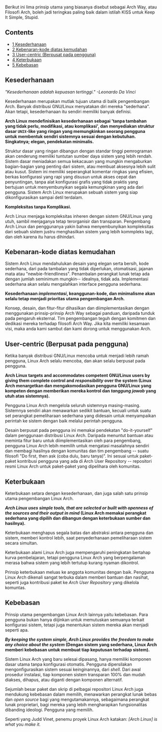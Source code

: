 Berikut ini lima prinsip utama yang biasanya disebut sebagai Arch Way, atau Filosofi Arch, boleh jadi teringkas paling baik dalam istilah KISS untuk Keep It Simple, Stupid.

## Contents

*   [1 Kesederhanaan](#Kesederhanaan)
*   [2 Kebenaran-kode diatas kemudahan](#Kebenaran-kode_diatas_kemudahan)
*   [3 User-centric (Berpusat pada pengguna)](#User-centric_.28Berpusat_pada_pengguna.29)
*   [4 Keterbukaan](#Keterbukaan)
*   [5 Kebebasan](#Kebebasan)

## Kesederhanaan

_"Kesederhanaan adalah kepuasan tertinggi." -Leonardo Da Vinci_

Kesederhanaan merupakan mutlak tujuan utama di balik pengembangan Arch. Banyak distribusi GNU/Linux menyatakan diri mereka "sederhana". Akan tetapi, kesederhanaan itu sendiri memiliki banyak definisi.

**Arch Linux mendefinisikan kesederhanaan sebagai 'tanpa tambahan yang tidak perlu, modifikasi, atau komplikasi', dan menyediakan struktur dasar `UNIX`-like yang ringan yang memungkinkan seorang pengguna untuk membentuk sendiri sistemnya sesuai dengan kebutuhan. Singkatnya; elegan, pendekatan minimalis.**

Struktur dasar yang ringan dibangun dengan standar tinggi pemrograman akan cenderung memiliki tuntutan sumber daya sistem yang lebih rendah. Sistem dasar meniadakan semua kekacauan yang mungkin mengaburkan bagian-bagian yang penting dari sistem, atau membuat aksesnya lebih sulit atau kusut. Sistem ini memiliki seperangkat komentar ringkas yang efisien, berkas konfigurasi yang rapi yang disusun untuk akses cepat dan penyuntingan, tanpa alat konfigurasi grafis yang tidak praktis yang bertujuan untuk menyembunyikan segala kemungkinan yang ada dari pengguna. Sistem Arch Linux merupakan sebuah sistem yang siap dikonfigurasikan sampai detil terdalam.

**Kompleksitas tanpa Komplikasi.**

Arch Linux menjaga kompleksitas inheren dengan sistem GNU/Linux yang utuh, sambil menjaganya tetap terorganisir dan transparan. Pengembang Arch Linux dan penggunanya yakin bahwa menyembunyikan kompleksitas dari sebuah sistem justru menghasilkan sistem yang lebih kommpleks lagi, dan oleh karena itu harus dihindari.

## Kebenaran-kode diatas kemudahan

Sistem Arch Linux mendahulukan desain yang elegan serta bersih, kode sederhana, dari pada tambalan yang tidak diperlukan, otomatisasi, jajanan mata atau "newbie-friendliness". Penambalan perangkat lunak tetap ada dengan jumlah seminimum mungkin-- idealnya, tidak ada. Implementasi sederhana akan selalu mengalahkan interface pengguna sederhana.

**Kesederhanaan _implementasi_, keanggunan-kode, dan minimalisme akan selalu tetap menjadi prioritas utama pengembangan Arch.**

Konsep, desain, dan fitur-fitur dihasilkan dan diimplementasikan dengan menggunakan prinsip-prinsip Arch Way sebagai panduan, daripada tunduk pada pengaruh eksternal. Tim pengembangan teguh dengan komitmen dan dedikasi mereka terhadap filosofi Arch Way. Jika kita memiliki kesamaan visi, maka anda kami sambut dan kami dorong untuk menggunakan Arch.

## User-centric (Berpusat pada pengguna)

Ketika banyak distribusi GNU/Linux mencoba untuk menjadi lebih ramah pengguna, Linux Arch selalu mencoba, dan akan selalu berpusat pada pengguna.

**Arch Linux targets and accommodates competent GNU/Linux users by giving them complete control and _responsibility_ over the system (Linux Arch menargetkan dan mengakomodasikan pengguna GNU/Linux yang kompeten dengan memberikan mereka kontrol dan _tanggung jawab_ yang utuh atas sistemnya).**

Pengguna Linux Arch mengelola seluruh sistemnya masing-masing. Sistemnya sendiri akan menawarkan sedikit bantuan, kecuali untuk suatu set perangkat pemeliharaan sederhana yang didesain untuk menyampaikan perintah ke sistem dengan baik melalui perintah pengguna.

Desain berpusat pada pengguna ini memakai pendekatan "do-it-yourself" dalam penggunaan distribusi Linux Arch. Daripada menuntut bantuan atau meminta fitur baru untuk diimplementasikan oleh para pengembang, pengguna Linux Arch lebih memilih untuk mengatasi masalahnya sendiri dan membagi hasilnya dengan komunitas dan tim pengembang -- suatu filosofi "Do first, then ask (coba dulu, baru tanya)". Ini sesuai untuk paket-paket kontribusi pengguna yang ada di Arch User Repository -- repositori resmi Linux Arch untuk paket-paket yang dipelihara oleh komunitas.

## Keterbukaan

Keterbukaan setara dengan kesederhanaan, dan juga salah satu prinsip utama pengembangan Linux Arch.

**_Arch Linux uses simple tools, that are selected or built with openness of the sources and their output in mind_ (Linux Arch memakai perangkat sederhana yang dipilih dan dibangun dengan keterbukaan sumber dan hasilnya).**

Keterbukaan menghapus segala batas dan abstraksi antara pengguna dan sistem, memberi kontrol lebih, saat penyederhanaan pemeliharaan sistem secara simultan.

Keterbukaan alami Linux Arch juga mempengaruhi peningkatan bertahap kurva pembelajaran, tetapi pengguna Linux Arch yang berpengalaman merasa bahwa sistem yang lebih tertutup kurang nyaman dikontrol.

Prinsip keterbukaan meluas ke anggota komunitas dengan baik. Pengguna Linux Arch dikenali sangat terbuka dalam memberi bantuan dan nasihat, seperti juga kontribusi paket ke _Arch User Repository_ yang dikelola komuntas.

## Kebebasan

Prinsip utama pengembangan Linux Arch lainnya yaitu kebebasan. Para pengguna bukan hanya diijinkan untuk memutuskan semuanya terkait konfigurasi sistem, tetapi juga menentukan sistem mereka akan menjadi seperti apa.

**_By keeping the system simple, Arch Linux provides the freedom to make any choice about the system_ (Dengan sistem yang sederhana, Linux Arch memberi kebebasan untuk membuat tiap keputusan terhadap sistem).**

Sistem Linux Arch yang baru selesai dipasang, hanya memiliki komponen dasar utama tanpa konfigurasi otomatis. Pengguna dipersilakan mengonfigurasikan sistem sesuai keinginannya, dari _shell_. Dari awal prosedur instalasi, tiap komponen sistem transparan 100% dan mudah diakses, dihapus, atau diganti dengan komponen alternatif.

Sejumlah besar paket dan skrip di pelbagai repositori Linux Arch juga mendukung kebebasan dalam memilih, menawarkan perangkat lunak bebas dan _open source_ bagi yang mengutamakannya, sebagaimana perangkat lunak proprietari, bagi mereka yang lebih mengharapkan fungsionalitas dibanding ideologi. Pengguna yang memilih.

Seperti yang Judd Vinet, penemu proyek Linux Arch katakan: _[Arch Linux] is what_ you _make it._